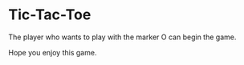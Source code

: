 # Tic-Tac-Toe

The player who wants to play with the marker O can begin the game.

Hope you enjoy this game.